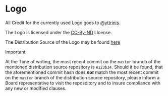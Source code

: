 # Logo

All Credit for the currently used Logo goes to [@yttrinis](https://github.com/yttrinis/).

The Logo is licensed under the [CC-By-ND](./CC-By-ND_v4.0.txt) License.

The Distribution Source of the Logo may be found [here](https://github.com/yttrinis/snug-logo/)

> [!IMPORTANT]
> At the Time of writing, the most recent commit on the `master` branch of the mentioned distribution source repository is `e123b34`.
> Should it be found, that the aforementioned commit hash does ***not*** match the most recent commit on the `master` branch of the distribution source repository, please inform a Board representative to visit the reposditory and to insure compliance with any new or modified clauses.
